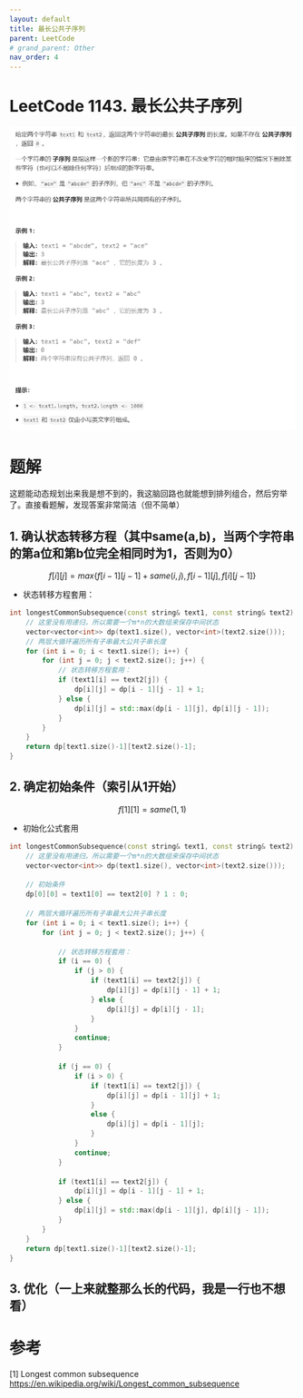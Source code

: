 ```yaml
---
layout: default
title: 最长公共子序列
parent: LeetCode
# grand_parent: Other
nav_order: 4
---
```


# LeetCode 1143. 最长公共子序列
![](../../../assets/images/docs/maxsub01.png)

# 题解
这题能动态规划出来我是想不到的，我这脑回路也就能想到排列组合，然后穷举了。直接看题解，发现答案非常简洁（但不简单）

## 1. 确认状态转移方程（其中same(a,b)，当两个字符串的第a位和第b位完全相同时为1，否则为0）
$$
f[i][j]=max\{f[i-1][j-1]+same(i,j),f[i-1][j],f[i][j-1]\}
$$

* 状态转移方程套用：
```cpp
int longestCommonSubsequence(const string& text1, const string& text2) {
    // 这里没有用递归，所以需要一个m*n的大数组来保存中间状态
    vector<vector<int>> dp(text1.size(), vector<int>(text2.size()));
    // 两层大循环遍历所有子串最大公共子串长度
    for (int i = 0; i < text1.size(); i++) {
        for (int j = 0; j < text2.size(); j++) {
            // 状态转移方程套用：
            if (text1[i] == text2[j]) {
                dp[i][j] = dp[i - 1][j - 1] + 1;
            } else {
                dp[i][j] = std::max(dp[i - 1][j], dp[i][j - 1]);
            }
        }
    }
    return dp[text1.size()-1][text2.size()-1];
}
```

## 2. 确定初始条件（索引从1开始）
$$
f[1][1]=same(1,1)
$$

* 初始化公式套用
```cpp
int longestCommonSubsequence(const string& text1, const string& text2) {
    // 这里没有用递归，所以需要一个m*n的大数组来保存中间状态
    vector<vector<int>> dp(text1.size(), vector<int>(text2.size()));

    // 初始条件
    dp[0][0] = text1[0] == text2[0] ? 1 : 0;

    // 两层大循环遍历所有子串最大公共子串长度
    for (int i = 0; i < text1.size(); i++) {
        for (int j = 0; j < text2.size(); j++) {

            // 状态转移方程套用：
            if (i == 0) {
                if (j > 0) {
                    if (text1[i] == text2[j]) {
                        dp[i][j] = dp[i][j - 1] + 1;
                    } else {
                        dp[i][j] = dp[i][j - 1];
                    }
                }
                continue;
            }
            
            if (j == 0) {
                if (i > 0) {
                    if (text1[i] == text2[j]) {
                        dp[i][j] = dp[i - 1][j] + 1;
                    }
                    else {
                        dp[i][j] = dp[i - 1][j];
                    }
                }
                continue;
            }

            if (text1[i] == text2[j]) {
                dp[i][j] = dp[i - 1][j - 1] + 1;
            } else {
                dp[i][j] = std::max(dp[i - 1][j], dp[i][j - 1]);
            }
        }
    }
    return dp[text1.size()-1][text2.size()-1];
}
```

## 3. 优化（一上来就整那么长的代码，我是一行也不想看）



# 参考
[1] Longest common subsequence https://en.wikipedia.org/wiki/Longest_common_subsequence